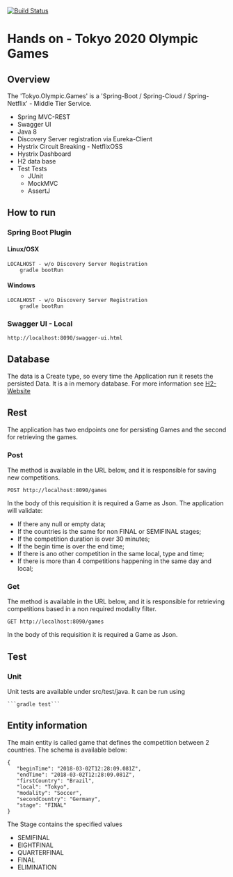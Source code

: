 [![Build Status](https://travis-ci.org/wenzaca/Tokyo.Olympic.Games.svg?branch=master)](https://travis-ci.org/wenzaca/Tokyo.Olympic.Games)

# Hands on - Tokyo 2020 Olympic Games
## Overview
The 'Tokyo.Olympic.Games' is a 'Spring-Boot / Spring-Cloud / Spring-Netflix' - Middle Tier Service.

* Spring MVC-REST
* Swagger UI
* Java 8
* Discovery Server registration via Eureka-Client
* Hystrix Circuit Breaking - NetflixOSS
* Hystrix Dashboard
* H2 data base
* Test Tests
	* JUnit
	* MockMVC
	* AssertJ

## How to run
### Spring Boot Plugin

#### Linux/OSX
	LOCALHOST - w/o Discovery Server Registration
		gradle bootRun

#### Windows
	LOCALHOST - w/o Discovery Server Registration
		gradle bootRun

### Swagger UI - Local
	http://localhost:8090/swagger-ui.html

## Database
The data is a Create type, so every time the Application run it resets the persisted Data. It is a in memory database. 
For more information see [H2-Website](http://www.h2database.com/html/main.html, "H2")

## Rest
The application has two endpoints one for persisting Games and the second for retrieving the games.
### Post
The method is available in the URL below, and it is responsible for saving new competitions.

```POST http://localhost:8090/games```

In the body of this requisition it is required a Game as Json.
The application will validate:
* If there any null or empty data;
* If the countries is the same for non FINAL or SEMIFINAL stages;
* If the competition duration is over 30 minutes;
* If the begin time is over the end time;
* If there is ano other competition in the same local, type and time;
* If there is more than 4 competitions happening in the same day and local;
### Get
The method is available in the URL below, and it is responsible for retrieving competitions based in a non required modality filter.

```GET http://localhost:8090/games```

In the body of this requisition it is required a Game as Json.

## Test
### Unit
Unit tests are available under src/test/java. It can be run using

    ```gradle test```

## Entity information
The main entity is called game that defines the competition between 2 countries. The schema is available below:
```
{
   "beginTime": "2018-03-02T12:28:09.081Z",
   "endTime": "2018-03-02T12:28:09.081Z",
   "firstCountry": "Brazil",
   "local": "Tokyo",
   "modality": "Soccer",
   "secondCountry": "Germany",
   "stage": "FINAL"
}
```

The Stage contains the specified values
* SEMIFINAL
* EIGHTFINAL
* QUARTERFINAL
* FINAL
* ELIMINATION

